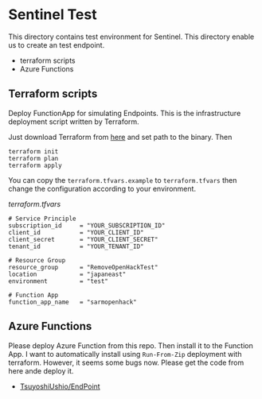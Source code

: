 # Sentinel Test

This directory contains test environment for Sentinel. This directory enable us to create an test endpoint. 

* terraform scripts
* Azure Functions

## Terraform scripts

Deploy FunctionApp for simulating Endpoints. This is the infrastructure deployment script written by Terraform.

Just download Terraform from [here](https://www.terraform.io/downloads.html) and set path to the binary. Then

```
terraform init
terraform plan
terraform apply
```

You can copy the `terraform.tfvars.example` to `terraform.tfvars` then change the configuration according to your environment. 

_terraform.tfvars_

```
# Service Principle
subscription_id     = "YOUR_SUBSCRIPTION_ID"
client_id           = "YOUR_CLIENT_ID"
client_secret       = "YOUR_CLIENT_SECRET"
tenant_id           = "YOUR_TENANT_ID"

# Resource Group
resource_group      = "RemoveOpenHackTest"
location            = "japaneast"
environment         = "test"

# Function App
function_app_name   = "sarmopenhack"
``` 

## Azure Functions

Please deploy Azure Function from this repo. Then install it to the Function App.
I want to automatically install using `Run-From-Zip` deployment with terraform. However, it seems some bugs now. Please get the code from here ande deploy it.

* [TsuyoshiUshio/EndPoint](https://github.com/TsuyoshiUshio/EndPoint)


